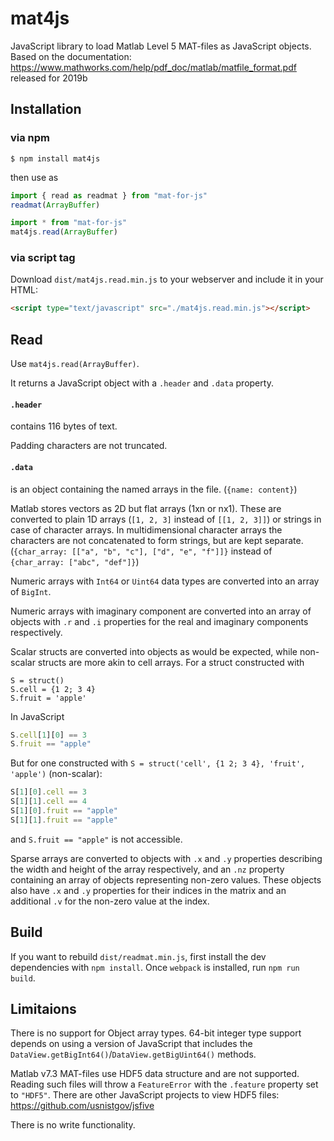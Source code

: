 # mat4js
JavaScript library to load Matlab Level 5 MAT-files as JavaScript objects.
Based on the documentation: https://www.mathworks.com/help/pdf_doc/matlab/matfile_format.pdf released for 2019b

## Installation
### via npm
```
$ npm install mat4js
```

then use as

```js
import { read as readmat } from "mat-for-js"
readmat(ArrayBuffer)
```

```js
import * from "mat-for-js"
mat4js.read(ArrayBuffer)
```

### via script tag
Download `dist/mat4js.read.min.js` to your webserver and include it in your HTML:
```html
<script type="text/javascript" src="./mat4js.read.min.js"></script>
```

## Read
Use `mat4js.read(ArrayBuffer)`.

It returns a JavaScript object with a `.header` and `.data` property.

#### `.header`
contains 116 bytes of text.

Padding characters are not truncated.

#### `.data`
is an object containing the named arrays in the file. (`{name: content}`)

Matlab stores vectors as 2D but flat arrays (1xn or nx1). These are converted to plain 1D arrays (`[1, 2, 3]` instead of `[[1, 2, 3]]`) or strings in case of character arrays. In multidimensional character arrays the characters are not concatenated to form strings, but are kept separate. (`{char_array: [["a", "b", "c"], ["d", "e", "f"]]}` instead of `{char_array: ["abc", "def"]}`)

Numeric arrays with `Int64` or `Uint64` data types are converted into an array of `BigInt`.

Numeric arrays with imaginary component are converted into an array of objects with `.r` and `.i` properties for the real and imaginary components respectively.

Scalar structs are converted into objects as would be expected, while non-scalar structs are more akin to cell arrays. For a struct constructed with

```
S = struct()
S.cell = {1 2; 3 4}
S.fruit = 'apple'
```

In JavaScript

```js
S.cell[1][0] == 3
S.fruit == "apple"
```

But for one constructed with `S = struct('cell', {1 2; 3 4}, 'fruit', 'apple')` (non-scalar):

```js
S[1][0].cell == 3
S[1][1].cell == 4
S[1][0].fruit == "apple"
S[1][1].fruit == "apple"
```

and `S.fruit == "apple"` is not accessible.

Sparse arrays are converted to objects with `.x` and `.y` properties describing the width and height of the array respectively, and an `.nz` property containing an array of objects representing non-zero values. These objects also have `.x` and `.y` properties for their indices in the matrix and an additional `.v` for the non-zero value at the index.

## Build
If you want to rebuild `dist/readmat.min.js`, first install the dev dependencies with `npm install`.  Once `webpack` is installed, run `npm run build`.

## Limitaions
There is no support for Object array types.  64-bit integer type support depends on using a version of JavaScript that includes the `DataView.getBigInt64()`/`DataView.getBigUint64()` methods.

Matlab v7.3 MAT-files use HDF5 data structure and are not supported. Reading such files will throw a `FeatureError` with the `.feature` property set to `"HDF5"`. There are other JavaScript projects to view HDF5 files: https://github.com/usnistgov/jsfive

There is no write functionality.
